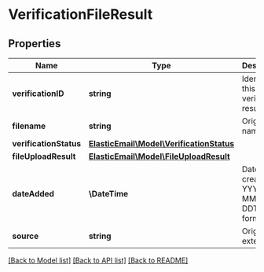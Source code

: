 # VerificationFileResult

## Properties
Name | Type | Description | Notes
------------ | ------------- | ------------- | -------------
**verificationID** | **string** | Identifier of this verification result | [optional] 
**filename** | **string** | Origin file name | [optional] 
**verificationStatus** | [**ElasticEmail\Model\VerificationStatus**](VerificationStatus.md) |  | [optional] 
**fileUploadResult** | [**ElasticEmail\Model\FileUploadResult**](FileUploadResult.md) |  | [optional] 
**dateAdded** | **\DateTime** | Date of creation in YYYY-MM-DDThh:ii:ss format | [optional] 
**source** | **string** | Origin file extension | [optional] 

[[Back to Model list]](../README.md#documentation-for-models) [[Back to API list]](../README.md#documentation-for-api-endpoints) [[Back to README]](../README.md)


